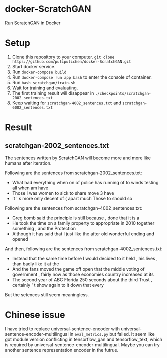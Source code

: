# docker-ScratchGAN
Run ScratchGAN in Docker

# Setup

1. Clone this repository to your computer. `git clone https://github.com/pulipulichen/docker-ScratchGAN.git`
2. Start docker service.
3. Run `docker-compose build`
4. Run `docker-compose run app bash` to enter the console of container.
5. Run `bash scratchgan/train.sh`
6. Wait for training and evaluating.
7. The first training result will disappear in `./checkpoints/scratchgan-2002_sentences.txt`
8. Keep waiting for `scratchgan-4002_sentences.txt` and `scratchgan-6002_sentences.txt`

# Result

## scratchgan-2002_sentences.txt

The sentences written by ScratchGAN will become more and more like humans after iteration. 

Following are the sentences from scratchgan-2002_sentences.txt:
- What had everything when on of police has running of to winds testing all when am have
- Those I was women to sick to share move 3 have 
- It ' s more only decent of ( apart much Those to should so   

Following are the sentences from scratchgan-4002_sentences.txt:
- Greg bomb said the principle is still because , done that it is a 
- He took the time on a family property to appropriate in 2010 together something , and the Protection 
- Although it has said that I just like the after old wonderful ending and opened

And then, following are the sentences from scratchgan-4002_sentences.txt:
- Instead that the same time before I would decided to it held , his lives , than badly like it at the  
- And the fans moved the game off open that the middle voting of government , fairly now as those economies country increased at its   
- The second year of ABC Florida 250 seconds about the third Trust , certainly ' t show again to it down that every

But the setences still seem meaningless.

# Chinese issue

I have tried to replace universal-sentence-encoder with universal-sentence-encoder-multilingual in `eval_metrics.py` but failed. It seem like got module version conflicting in tensorflow_gan and tensorflow_text, which is required by universal-sentence-encoder-multilingual. Maybe you can try another sentence representation encoder in the futrue.